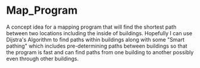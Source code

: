 # Map_Program
A concept idea for a mapping program that will find the shortest path between two locations including the inside of buildings.  Hopefully I can use Dijstra's Algorithm to find paths within buildings along with some "Smart pathing" which includes pre-determining paths between buildings so that the program is fast and can find paths from one building to another possibly even through other buildings.
